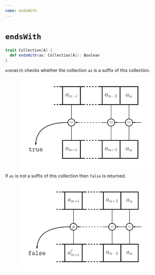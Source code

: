 ```yaml
---
name: endsWith
---
```


# `endsWith`

~~~ scala
trait Collection[A] {
  def endsWith(as: Collection[A]): Boolean
}
~~~

`endsWith` checks whether the collection `as` is a suffix of this collection.

<figure class="diagram">
  <img src="images/endsWith.svg" alt="endsWith function">
  <!-- <figcaption class="diagram-desc"></figcaption> -->
</figure>

If `as` is not a suffix of this collection then `false` is returned.

<figure class="diagram">
  <img src="images/endsWith.2.svg" alt="endsWith function">
  <!-- <figcaption class="diagram-desc"></figcaption> -->
</figure>
